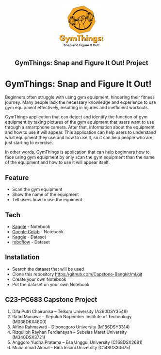<p align="center">
  <img src="Logo GymThings.png" height="150" />
</p>
<h2 align="center">GymThings: Snap and Figure It Out! Project </h2>

# GymThings: Snap and Figure It Out! 
Beginners often struggle with using gym equipment, hindering their fitness journey. Many people lack the necessary knowledge and experience to use gym equipment effectively, resulting in injuries and inefficient workouts.

GymThings application that can detect and identify the function of gym equipment by taking pictures of the gym equipment that users want to use through a smartphone camera. After that, information about the equipment and how to use it will appear. This application can help users to understand what equipment they use and how to use it, so it can help people who are just starting to exercise.

In other words, GymThings is application that can help beginners how to face using gym equipment by only scan the gym equipment than the name of the equipment and how to use it will appear itself.

## Feature
- Scan the gym equipment
- Show the name of the equipment
- Tell users how to use the equiment

## Tech
- [Kaggle](https://www.kaggle.com/code/rayhanferdiansyah/capstone) - Notebook
- [Google Colab](https://colab.research.google.com/drive/1iaRufRwf0EWYWkNPRQVd2bpbg9QKGgw-) - Notebook
- [Kaggle](https://www.kaggle.com/datasets/dutt2302/gym-equipment) - Dataset
- [roboflow](https://universe.roboflow.com/public-workspace-j4gzu/gym-equipment) - Dataset

## Installation
- Search the dataset that will be used
- Clone this repository
  https://github.com/Capstone-Bangkit/ml.git
- Create your own Notebook
- Put the dataset on your own Notebook

## C23-PC683 Capstone Project
1. Difa Putri Chairunisa – Telkom University (A360DSY3548)
2. Rafid Munawir – Sepuluh Nopember Institute of Technology (M038DKX4800)
3. Alfina Rahmawati – Diponegoro University (M166DSY3314)
4. Rizqulloh Rayhan Ferdiansyah – Sebelas Maret University (M340DSX3721)
5. Anggoro Yudha Pratama – Esa Unggul University (C168DSX2681)
6. Muhammad Akmal – Bina Insani University (C148DSX0675)
